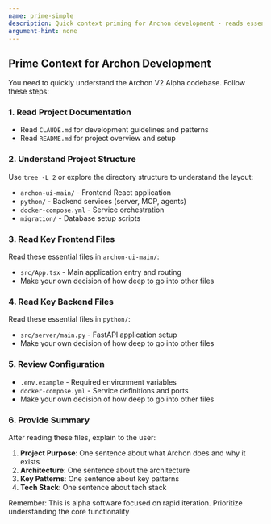 ```yaml
---
name: prime-simple
description: Quick context priming for Archon development - reads essential files and provides project overview
argument-hint: none
---
```


## Prime Context for Archon Development

You need to quickly understand the Archon V2 Alpha codebase. Follow these steps:

### 1. Read Project Documentation

- Read `CLAUDE.md` for development guidelines and patterns
- Read `README.md` for project overview and setup

### 2. Understand Project Structure

Use `tree -L 2` or explore the directory structure to understand the layout:

- `archon-ui-main/` - Frontend React application
- `python/` - Backend services (server, MCP, agents)
- `docker-compose.yml` - Service orchestration
- `migration/` - Database setup scripts

### 3. Read Key Frontend Files

Read these essential files in `archon-ui-main/`:

- `src/App.tsx` - Main application entry and routing
- Make your own decision of how deep to go into other files

### 4. Read Key Backend Files

Read these essential files in `python/`:

- `src/server/main.py` - FastAPI application setup
- Make your own decision of how deep to go into other files

### 5. Review Configuration

- `.env.example` - Required environment variables
- `docker-compose.yml` - Service definitions and ports
- Make your own decision of how deep to go into other files

### 6. Provide Summary

After reading these files, explain to the user:

1. **Project Purpose**: One sentence about what Archon does and why it exists
2. **Architecture**: One sentence about the architecture
3. **Key Patterns**: One sentence about key patterns
4. **Tech Stack**: One sentence about tech stack

Remember: This is alpha software focused on rapid iteration. Prioritize understanding the core functionality
